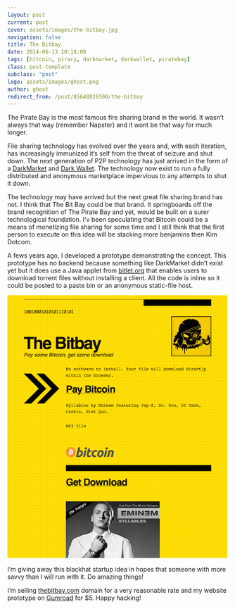 ```yaml
---
layout: post
current: post
cover: assets/images/the-bitbay.jpg
navigation: false
title: The Bitbay
date: 2014-06-13 10:18:00
tags: [bitcoin, piracy, darkmarket, darkwallet, piratebay]
class: post-template
subclass: "post"
logo: assets/images/ghost.png
author: ghost
redirect_from: /post/85648826500/the-bitbay
---
```


The Pirate Bay is the most famous fire sharing brand in the world. It wasn’t always that way (remember Napster) and it wont be that way for much longer.

File sharing technology has evolved over the years and, with each iteration, has increasingly immunized it’s self from the threat of seizure and shut down. The next generation of P2P technology has just arrived in the form of a [DarkMarket](https://href.li/?http://www.wired.com/2014/04/darkmarket/) and [Dark Wallet](https://href.li/?http://www.forbes.com/sites/andygreenberg/2013/10/31/darkwallet-aims-to-be-the-anarchists-bitcoin-app-of-choice/). The technology now exist to run a fully distributed and anonymous marketplace impervious to any attempts to shut it down.

The technology may have arrived but the next great file sharing brand has not. I think that The Bit Bay could be that brand. It springboards off the brand recognition of The Pirate Bay and yet, would be built on a surer technological foundation. I'v been speculating that Bitcoin could be a means of monetizing file sharing for some time and I still think that the first person to execute on this idea will be stacking more benjamins then Kim Dotcom.

A fews years ago, I developed a prototype demonstrating the concept. This prototype has no backend because something like DarkMarket didn’t exist yet but it does use a Java applet from [bitlet.org](https://href.li/?http://www.bitlet.org/) that enables users to download torrent files without installing a client. All the code is inline so it could be posted to a paste bin or an anonymous static-file host.

![image](/assets/images/blog07.png)

I’m giving away this blackhat startup idea in hopes that someone with more savvy than I will run with it. Do amazing things!

I’m selling [thebitbay.com](https://t.umblr.com/redirect?z=https%3A%2F%2Fauctions.godaddy.com%2FtrpItemListing.aspx%3F%26miid%3D137160013&t=NjhiNTRkMjFkMWNjOWFiMDRiYTViNWFjMDdhNjdhZDU5OGY0MjlmMSxIcFhUNmV3Mg%3D%3D&b=t%3Amc9oE5TJkAXO_RNMdoK8vQ&p=https%3A%2F%2Fsingularityhacker.com%2Fpost%2F85648826500%2Fthe-bitbay&m=1&ts=1642047023) domain for a very reasonable rate and my website prototype on [Gumroad](https://href.li/?https://gumroad.com/l/HaUaw) for $5. Happy hacking!
